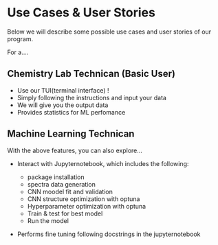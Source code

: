# Use Cases & User Stories
Below we will describe some possible use cases and user stories of our program.

For a....

## Chemistry Lab Technican (Basic User)
* Use our TUI(terminal interface) !
* Simply following the instructions and input your data
* We will give you the output data
* Provides statistics for ML perfomance

## Machine Learning Technican
With the above features, you can also explore...
* Interact with Jupyternotebook, which includes the following:
    
    * package installation
    * spectra data generation
    * CNN moodel fit and validation
    * CNN structure optimization with optuna
    * Hyperparameter optimization with optuna
    * Train & test for best model
    * Run the model
* Performs fine tuning following docstrings in the jupyternotebook

